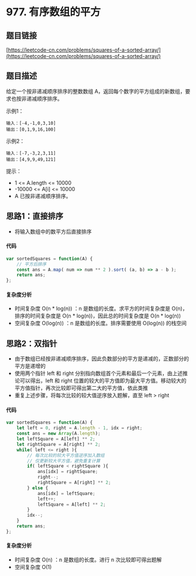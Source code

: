 # 977. 有序数组的平方

## 题目链接
[https://leetcode-cn.com/problems/squares-of-a-sorted-array/](https://leetcode-cn.com/problems/squares-of-a-sorted-array/)

## 题目描述
给定一个按非递减顺序排序的整数数组 A，返回每个数字的平方组成的新数组，要求也按非递减顺序排序。

示例1：
```
输入：[-4,-1,0,3,10]
输出：[0,1,9,16,100]
```

示例2：
```
输入：[-7,-3,2,3,11]
输出：[4,9,9,49,121]
```

提示：

 - 1 <= A.length <= 10000
 - -10000 <= A[i] <= 10000
 - A 已按非递减顺序排序。

## 思路1：直接排序
 - 将输入数组中的数平方后直接排序

#### 代码
```javascript
var sortedSquares = function(A) {
    // 平方后排序
    const ans = A.map( num => num ** 2 ).sort( (a, b) => a - b );
    return ans;
};
```

#### 复杂度分析
 - 时间复杂度 O(n * log(n)) ：n 是数组的长度。求平方的时间复杂度是 O(n)，排序的时间复杂度是 O(n * log(n))，因此总的时间复杂度是 O(n * log(n))
 - 空间复杂度 O(log(n)) ：n 是数组的长度。排序需要使用 O(log(n)) 的栈空间

## 思路2：双指针
 - 由于数组已经按非递减顺序排序，因此负数部分的平方是递减的，正数部分的平方是递增的
 - 使用两个指针 left 和 right 分别指向数组首个元素和最后一个元素，由上述推论可以得出，left 和 right 位置的较大的平方值即为最大平方值。移动较大的平方值指针，再次比较即可得出第二大的平方值，依此类推
 - 重复上述步骤，将每次比较的较大值逆序放入题解，直至 left > right

#### 代码
```javascript
var sortedSquares = function(A) {
    let left = 0, right = A.length - 1, idx = right;
    const ans = new Array(A.length);
    let leftSquare = A[left] ** 2;
    let rightSquare = A[right] ** 2;
    while( left <= right ){
        // 每次比较的较大平方值逆序加入数组
        // 仅更新较大平方值，避免重复计算
        if( leftSquare < rightSquare ){
            ans[idx] = rightSquare;
            right--;
            rightSquare = A[right] ** 2;
        } else {
            ans[idx] = leftSquare;
            left++;
            leftSquare = A[left] ** 2;
        }
        idx--;
    }
    return ans;
};
```

#### 复杂度分析
 - 时间复杂度 O(n) ：n 是数组的长度。进行 n 次比较即可得出题解
 - 空间复杂度 O(1)
